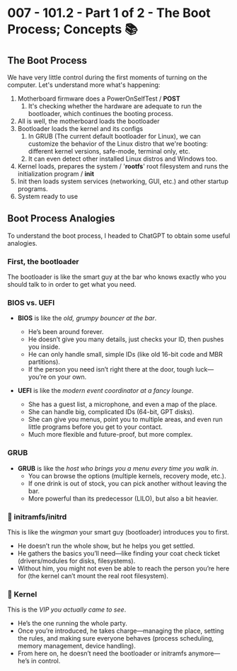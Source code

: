 # 007 - 101.2 - Part 1 of 2 - The Boot Process; Concepts 📚️

## The Boot Process
We have very little control during the first moments of turning on the computer. Let's understand more what's happening:
1. Motherboard firmware does a PowerOnSelfTest / **POST**
	1. It's checking whether the hardware are adequate to run the bootloader, which continues the booting process.
2. All is well, the motherboard loads the bootloader
3. Bootloader loads the kernel and its configs
	1. In GRUB (The current default bootloader for Linux), we can customize the behavior of the Linux distro that we're booting: different kernel versions, safe-mode, terminal only, etc.
	2. It can even detect other installed Linux distros and Windows too. 
4. Kernel loads, prepares the system / '**rootfs**' root filesystem and runs the initialization program / **init**
5. Init then loads system services (networking, GUI, etc.) and other startup programs.
6. System ready to use

## Boot Process Analogies
To understand the boot process, I headed to ChatGPT to obtain some useful analogies.

### First, the **bootloader**
The bootloader is like the smart guy at the bar who knows exactly who you should talk to in order to get what you need.

### BIOS vs. UEFI
- **BIOS** is like the _old, grumpy bouncer at the bar_.    
    - He’s been around forever.
    - He doesn’t give you many details, just checks your ID, then pushes you inside.
    - He can only handle small, simple IDs (like old 16-bit code and MBR partitions).
    - If the person you need isn’t right there at the door, tough luck—you’re on your own.
        
- **UEFI** is like the _modern event coordinator at a fancy lounge_.
    - She has a guest list, a microphone, and even a map of the place.
    - She can handle big, complicated IDs (64-bit, GPT disks).
    - She can give you menus, point you to multiple areas, and even run little programs before you get to your contact.
    - Much more flexible and future-proof, but more complex.

### GRUB
- **GRUB** is like the _host who brings you a menu every time you walk in_.
    - You can browse the options (multiple kernels, recovery mode, etc.).
    - If one drink is out of stock, you can pick another without leaving the bar.
    - More powerful than its predecessor (LILO), but also a bit heavier.

### 🔹 initramfs/initrd
This is like the _wingman_ your smart guy (bootloader) introduces you to first.
- He doesn’t run the whole show, but he helps you get settled.
- He gathers the basics you’ll need—like finding your coat check ticket (drivers/modules for disks, filesystems).
- Without him, you might not even be able to reach the person you’re here for (the kernel can’t mount the real root filesystem).

### 🔹 Kernel
This is the _VIP you actually came to see_.
- He’s the one running the whole party.
- Once you’re introduced, he takes charge—managing the place, setting the rules, and making sure everyone behaves (process scheduling, memory management, device handling).
- From here on, he doesn’t need the bootloader or initramfs anymore—he’s in control.

